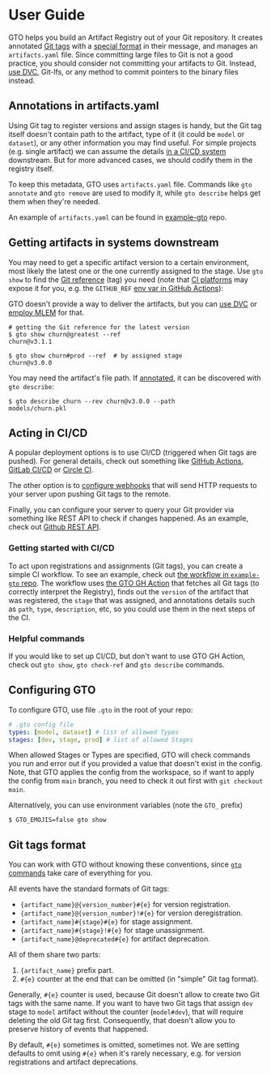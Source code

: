# User Guide

GTO helps you build an Artifact Registry out of your Git repository. It creates
annotated [Git tags](https://git-scm.com/book/en/v2/Git-Basics-Tagging) with a
[special format](#git-tags-format) in their message, and manages an
`artifacts.yaml` file. Since committing large files to Git is not a good
practice, you should consider not committing your artifacts to Git. Instead,
[use DVC](/doc/gto/user-guide/dvc), Git-lfs, or any method to commit pointers to the
binary files instead.

## Annotations in artifacts.yaml

Using Git tag to register versions and assign stages is handy, but the Git tag
itself doesn't contain path to the artifact, type of it (it could be `model` or
`dataset`), or any other information you may find useful. For simple projects
(e.g. single artifact) we can assume the details
[in a CI/CD system](#acting-in-ci-cd) downstream. But for more advanced cases,
we should codify them in the registry itself.

To keep this metadata, GTO uses `artifacts.yaml` file. Commands like
`gto annotate` and `gto remove` are used to modify it, while `gto describe`
helps get them when they're needed.

<admon type="tip">

An example of `artifacts.yaml` can be found in
[example-gto](https://github.com/iterative/example-gto/blob/main/artifacts.yaml)
repo.

</admon>

## Getting artifacts in systems downstream

You may need to get a specific artifact version to a certain environment, most
likely the latest one or the one currently assigned to the stage. Use `gto show`
to find the [Git reference] (tag) you need (note that
[CI platforms](#acting-in-ci-cd) may expose it for you, e.g. the `GITHUB_REF`
[env var in GitHub Actions]):

[git reference]: https://git-scm.com/book/en/v2/Git-Internals-Git-References
[env var in github actions]:
  https://docs.github.com/en/actions/learn-github-actions/environment-variables

<admon type="tip">

GTO doesn't provide a way to deliver the artifacts, but you can [use DVC]
or [employ MLEM] for that.

[use dvc]: /doc/gto/user-guide/dvc
[employ mlem]: /doc/gto/user-guide/mlem

</admon>

```cli
# getting the Git reference for the latest version
$ gto show churn@greatest --ref
churn@v3.1.1

$ gto show churn#prod --ref  # by assigned stage
churn@v3.0.0
```

You may need the artifact's file path. If
[annotated](#annotations-in-artifactsyaml), it can be discovered with
`gto describe`:

```cli
$ gto describe churn --rev churn@v3.0.0 --path
models/churn.pkl
```

## Acting in CI/CD

A popular deployment
options is to use CI/CD (triggered when Git tags are pushed). For general
details, check out something like
[GitHub Actions](https://github.com/features/actions),
[GitLab CI/CD](https://docs.gitlab.com/ee/ci/) or
[Circle CI](https://circleci.com).

The other option is to
[configure webhooks](https://docs.github.com/en/rest/webhooks) that will send
HTTP requests to your server upon pushing Git tags to the remote.

Finally, you can configure your server to query your Git provider via something
like REST API to check if changes happened. As an example, check out
[Github REST API](https://docs.github.com/en/rest).

### Getting started with CI/CD

To act upon registrations and assignments (Git tags), you can create a simple CI
workflow. To see an example, check out
[the workflow in `example-gto` repo](https://github.com/iterative/example-gto/blob/main/.github/workflows/gto-act-on-tags.yml).
The workflow uses [the GTO GH Action](https://github.com/iterative/gto-action)
that fetches all Git tags (to correctly interpret the Registry), finds out the
`version` of the artifact that was registered, the `stage` that was assigned,
and annotations details such as `path`, `type`, `description`, etc, so you could
use them in the next steps of the CI.

### Helpful commands

If you would like to set up CI/CD, but don't want to use GTO GH Action, check
out `gto show`, `gto check-ref` and `gto describe` commands.

## Configuring GTO

To configure GTO, use file `.gto` in the root of your repo:

```yaml
# .gto config file
types: [model, dataset] # list of allowed Types
stages: [dev, stage, prod] # list of allowed Stages
```

When allowed Stages or Types are specified, GTO will check commands you run and
error out if you provided a value that doesn't exist in the config. Note, that
GTO applies the config from the workspace, so if want to apply the config from
`main` branch, you need to check it out first with `git checkout main`.

Alternatively, you can use environment variables (note the `GTO_` prefix)

```cli
$ GTO_EMOJIS=false gto show
```

## Git tags format

<admon type="tip">

You can work with GTO without knowing these conventions, since
[`gto` commands](/doc/command-reference) take care of everything for you.

</admon>

All events have the standard formats of Git tags:

- `{artifact_name}@{version_number}#{e}` for version registration.
- `{artifact_name}@{version_number}!#{e}` for version deregistration.
- `{artifact_name}#{stage}#{e}` for stage assignment.
- `{artifact_name}#{stage}!#{e}` for stage unassignment.
- `{artifact_name}@deprecated#{e}` for artifact deprecation.

All of them share two parts:

1. `{artifact_name}` prefix part.
2. `#{e}` counter at the end that can be omitted (in "simple" Git tag format).

Generally, `#{e}` counter is used, because Git doesn't allow to create two Git
tags with the same name. If you want to have two Git tags that assign `dev`
stage to `model` artifact without the counter (`model#dev`), that will require
deleting the old Git tag first. Consequently, that doesn't allow you to preserve
history of events that happened.

By default, `#{e}` sometimes is omitted, sometimes not. We are setting defaults
to omit using `#{e}` when it's rarely necessary, e.g. for version registrations
and artifact deprecations.
